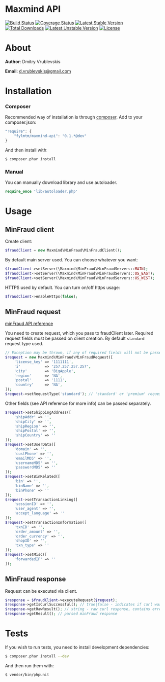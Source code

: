 Maxmind API
===============
[![Build Status](https://travis-ci.org/FylmTM/maxmind-api-php.png?branch=master)](https://travis-ci.org/FylmTM/maxmind-api-php)
[![Coverage Status](https://coveralls.io/repos/FylmTM/maxmind-api-php/badge.png?branch=master)](https://coveralls.io/r/FylmTM/maxmind-api-php?branch=master)
[![Latest Stable Version](https://poser.pugx.org/fylmtm/maxmind-api/v/stable.png)](https://packagist.org/packages/fylmtm/maxmind-api)
[![Total Downloads](https://poser.pugx.org/fylmtm/maxmind-api/downloads.png)](https://packagist.org/packages/fylmtm/maxmind-api)
[![Latest Unstable Version](https://poser.pugx.org/fylmtm/maxmind-api/v/unstable.png)](https://packagist.org/packages/fylmtm/maxmind-api)
[![License](https://poser.pugx.org/fylmtm/maxmind-api/license.png)](https://packagist.org/packages/fylmtm/maxmind-api)

# About
**Author**: Dmitry Vrublevskis

**Email**: d.vrublevskis@gmail.com

# Installation
### Composer
Recommended way of installation is through [composer](http://getcomposer.org/).
Add to your composer.json:
```javascript
"require": {
    "fylmtm/maxmind-api": "0.1.*@dev"
}
```
And then install with:
```bash
$ composer.phar install
```

### Manual
You can manually download library and use autoloader.
```php
require_once 'lib/autoloader.php'
```

# Usage

## MinFraud client
Create client:
```php
$fraudClient = new Maxmind\MinFraud\MinFraudClient();
```

By default main server used. You can choose whatever you want:
```php
$fraudClient->setServer(\Maxmind\MinFraud\MinFraudServers::MAIN);
$fraudClient->setServer(\Maxmind\MinFraud\MinFraudServers::US_EAST);
$fraudClient->setServer(\Maxmind\MinFraud\MinFraudServers::US_WEST);
```

HTTPS used by default. You can turn on/off https usage:
```php
$fraudClient->enableHttps(false);
```

## MinFraud request
[minFraud API reference](http://dev.maxmind.com/minfraud/)

You need to create request, which you pass to fraudClient later. Required request fields must be passed on client creation. By default `standard` request type used.
```php
// Exception may be thrown, if any of required fields will not be passed.
$request = new Maxmind\MinFraud\MinFraudRequest([
    'license_key' => '1111111',
    'i'           => '257.257.257.257',
    'city'        => 'BigApple',
    'region'      => 'NA',
    'postal'      => '1111',
    'country'     => 'NA',
]);
$request->setRequestType('standard'); // 'standard' or 'premium' request type can be used.
```

Other fields (see API reference for more info) can be passed separately.
```php
$request->setShippingAddress([
    'shipAddr' => '',
    'shipCity' => '',
    'shipRegion' => '',
    'shipPostal' => '',
    'shipCountry' => ''
]);
$request->setUserData([
    'domain' => '',
    'custPhone' => '',
    'emailMD5' => '',
    'usernameMD5' => '',
    'passwordMD5' => ''
]);
$request->setBinRelated([
    'bin' => '',
    'binName' => '',
    'binPhone' => ''
]);
$request->setTransactionLinking([
    'sessionID' => '',
    'user_agent' => '',
    'accept_language' => ''
]);
$request->setTransactionInformation([
    'txnID' => '',
    'order_amount' => '',
    'order_currency' => '',
    'shopID' => '',
    'txn_type' => ''
]);
$request->setMisc([
    'forwardedIP' => ''
]);
```

## MinFraud response
Request can be executed via client.
```php
$response = $fraudClient->executeRequest($request);
$response->getIsCurlSuccessful(); // true|false - indicates if curl was successfull
$response->getRawResult(); // string - raw curl response, contains error if curl was unsuccessful
$response->getResult(); // parsed minFraud response
```

# Tests
If you wish to run tests, you need to install development dependencies:
```bash
$ composer.phar install --dev
```
And then run them with:
```bash
$ vendor/bin/phpunit
```